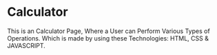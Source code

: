 # Calculator

This is an Calculator Page, Where a User can Perform Various Types of Operations. 
Which is made by using these Technologies: HTML, CSS & JAVASCRIPT.
